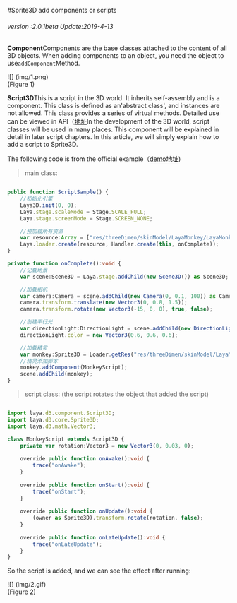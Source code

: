 #Sprite3D add components or scripts

###### *version :2.0.1beta   Update:2019-4-13*

**Component**Components are the base classes attached to the content of all 3D objects. When adding components to an object, you need the object to use`addComponent`Method.

![] (img/1.png)<br> (Figure 1)

**Script3D**This is a script in the 3D world. It inherits self-assembly and is a component. This class is defined as an'abstract class', and instances are not allowed. This class provides a series of virtual methods. Detailed use can be viewed in API（[地址](https://layaair.ldc.layabox.com/api2/Chinese/index.html?category=3D&class=laya.d3.component.Script3D)In the development of the 3D world, script classes will be used in many places. This component will be explained in detail in later script chapters. In this article, we will simply explain how to add a script to Sprite3D.

The following code is from the official example（[demo地址](https://layaair.ldc.layabox.com/demo2/?language=ch&category=3d&group=Sprite3D&name=ScriptSample))

> main class:
>


```typescript

public function ScriptSample() {
    //初始化引擎
    Laya3D.init(0, 0);
    Laya.stage.scaleMode = Stage.SCALE_FULL;
    Laya.stage.screenMode = Stage.SCREEN_NONE;

    //预加载所有资源
    var resource:Array = ["res/threeDimen/skinModel/LayaMonkey/LayaMonkey.lh"];
    Laya.loader.create(resource, Handler.create(this, onComplete));
}

private function onComplete():void {
    //记载场景
    var scene:Scene3D = Laya.stage.addChild(new Scene3D()) as Scene3D;

    //加载相机
    var camera:Camera = scene.addChild(new Camera(0, 0.1, 100)) as Camera;
    camera.transform.translate(new Vector3(0, 0.8, 1.5));
    camera.transform.rotate(new Vector3(-15, 0, 0), true, false);

    //创建平行光
    var directionLight:DirectionLight = scene.addChild(new DirectionLight()) as DirectionLight;
    directionLight.color = new Vector3(0.6, 0.6, 0.6);

    //加载精灵
    var monkey:Sprite3D = Loader.getRes("res/threeDimen/skinModel/LayaMonkey/LayaMonkey.lh");
    //精灵添加脚本
    monkey.addComponent(MonkeyScript);
    scene.addChild(monkey);
}
```


> script class: (the script rotates the object that added the script)
>


```typescript

import laya.d3.component.Script3D;
import laya.d3.core.Sprite3D;
import laya.d3.math.Vector3;

class MonkeyScript extends Script3D {
	private var rotation:Vector3 = new Vector3(0, 0.03, 0);
	
	override public function onAwake():void {
		trace("onAwake");
	}
	
	override public function onStart():void {
		trace("onStart");
	}
	
	override public function onUpdate():void {
		(owner as Sprite3D).transform.rotate(rotation, false);
	}
	
	override public function onLateUpdate():void {
		trace("onLateUpdate");
	}
}

```


So the script is added, and we can see the effect after running:

![] (img/2.gif) <br> (Figure 2)
